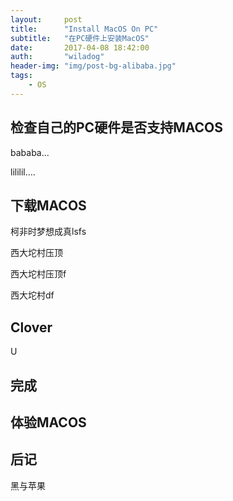 ```yaml
---
layout:		post
title:		"Install MacOS On PC"
subtitle:	"在PC硬件上安装MacOS"
date:		2017-04-08 18:42:00
auth:		"wiladog"
header-img:	"img/post-bg-alibaba.jpg"
tags:
    - OS	
---
```




##  检查自己的PC硬件是否支持MACOS

bababa...

lililil….

## 下载MACOS

柯非时梦想成真lsfs

西大坨村压顶

西大坨村压顶f

西大坨村df

## Clover

U



## 完成



## 体验MACOS



## 后记



黑与苹果
